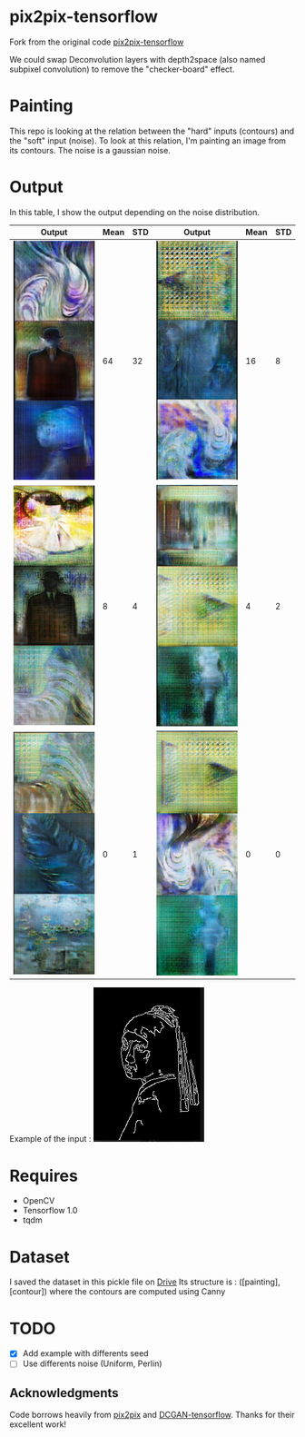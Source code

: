 # pix2pix-tensorflow

Fork from the original code [pix2pix-tensorflow](https://github.com/yenchenlin/pix2pix-tensorflow)

We could swap Deconvolution layers with depth2space (also named subpixel convolution) to remove the "checker-board" effect.

# Painting
This repo is looking at the relation between the "hard" inputs (contours) and the "soft" input (noise).
To look at this relation, I'm painting an image from its contours. The noise is a gaussian noise.

# Output
In this table, I show the output depending on the noise distribution.

| Output                                    |  Mean | STD   | Output                                  |  Mean | STD   |
|-------------------------------------------|-------|-------|-----------------------------------------|-------|-------|
| <img src="./examples_painting.jpg" width=200/>      | 64    |  32   |<img src="./examples_painting_16_8.png" width=200 />|16     | 8     |
| <img src="./examples_painting_8_4.png" width=200 />  | 8     |  4    |<img src="./examples_painting_4_2.png" width=200 /> |4      | 2     |
| <img src="./examples_painting_0_1.png" width=200 />  | 0     |  1    |<img src="./examples_painting_0_0.png" width=200 /> |0      | 0     |
Example of the input :
<img src="./example_contours.png"/>

# Requires
- OpenCV
- Tensorflow 1.0
- tqdm

# Dataset
I saved the dataset in this pickle file on [Drive](https://drive.google.com/file/d/0B5Q47jMFaIWSTEhCSWtIWGd2MzQ/view?usp=sharing)
Its structure is : ([painting], [contour]) where the contours are computed using Canny

# TODO
- [x] Add example with differents seed
- [ ] Use differents noise (Uniform, Perlin)

## Acknowledgments
Code borrows heavily from [pix2pix](https://github.com/phillipi/pix2pix) and [DCGAN-tensorflow](https://github.com/carpedm20/DCGAN-tensorflow/blob/master/model.py). Thanks for their excellent work!
